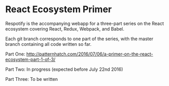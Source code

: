 # React Ecosystem Primer

Respotify is the accompanying webapp for a three-part series on the React ecosystem covering React, Redux, Webpack, and Babel.

Each git branch corresponds to one part of the series, with the master branch containing all code written so far.

Part One: http://patternhatch.com/2016/07/06/a-primer-on-the-react-ecosystem-part-1-of-3/

Part Two: In progress (expected before July 22nd 2016)

Part Three: To be written